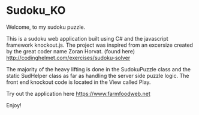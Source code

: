 # Sudoku_KO

Welcome, to my sudoku puzzle.

This is a sudoku web application built using C# and the javascript framework knockout.js. The project was inspired from an excersize created by the great coder name Zoran Horvat. (found here) http://codinghelmet.com/exercises/sudoku-solver

The majority of the heavy lifting is done in the SudokuPuzzle class and the static SudHelper class as far as handling the server side puzzle logic. The front end knockout code is located in the View called Play. 

Try out the application here https://www.farmfoodweb.net

Enjoy!

